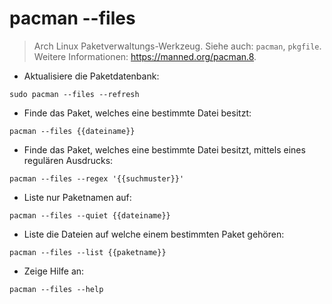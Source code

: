 # pacman --files

> Arch Linux Paketverwaltungs-Werkzeug.
> Siehe auch: `pacman`, `pkgfile`.
> Weitere Informationen: <https://manned.org/pacman.8>.

- Aktualisiere die Paketdatenbank:

`sudo pacman --files --refresh`

- Finde das Paket, welches eine bestimmte Datei besitzt:

`pacman --files {{dateiname}}`

- Finde das Paket, welches eine bestimmte Datei besitzt, mittels eines regulären Ausdrucks:

`pacman --files --regex '{{suchmuster}}'`

- Liste nur Paketnamen auf:

`pacman --files --quiet {{dateiname}}`

- Liste die Dateien auf welche einem bestimmten Paket gehören:

`pacman --files --list {{paketname}}`

- Zeige Hilfe an:

`pacman --files --help`
